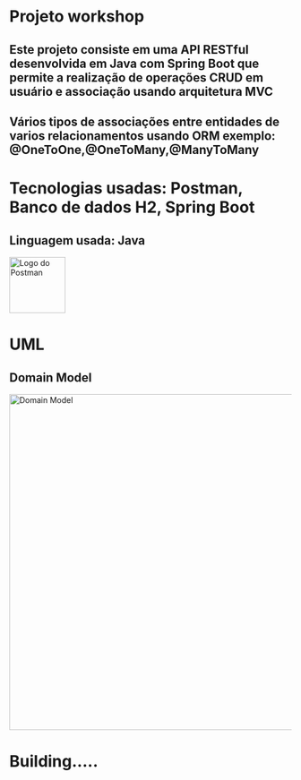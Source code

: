 # Projeto workshop 
## Este projeto consiste em uma API RESTful desenvolvida em Java com Spring Boot que permite a realização de operações CRUD em usuário e associação usando arquitetura MVC
## Vários tipos de associações entre entidades de varios relacionamentos usando ORM exemplo: @OneToOne,@OneToMany,@ManyToMany
# Tecnologias usadas: Postman, Banco de dados H2, Spring Boot
## Linguagem usada: Java

<div style="display: flex; gap: 1000px;">
    <img src="https://cdn.jsdelivr.net/gh/devicons/devicon/icons/postman/postman-original.svg" alt="Logo do Postman" width="100" height="100">
    <img src="https://cdn.jsdelivr.net/gh/devicons/devicon/icons/maven/maven-original.svg" alt="Logo do Maven" width="100" height="100">
    <img src="https://cdn.jsdelivr.net/gh/devicons/devicon/icons/java/java-original.svg" alt="Logo do Java" width="100" height="100">
    <img src="https://www.h2database.com/html/images/h2-logo-2.png" alt="Logo do H2 Database" width="100" height="100">

</div>

# UML     
## Domain Model
 <img src="https://github.com/user-attachments/assets/cd37579d-b72f-438a-8bb6-bdddd6e49f21" alt="Domain Model" width="800" height="600">
 
# Building.....






